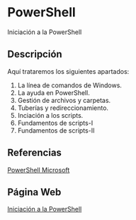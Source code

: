 # PowerShell
Iniciación a la PowerShell
## Descripción
Aquí trataremos los siguientes apartados:
1. La línea de comandos de Windows.
2. La ayuda en PowerShell.
3. Gestión de archivos y carpetas.
4. Tuberías y redireccionamiento.
5. Inciación a los scripts.
6. Fundamentos de scripts-I
7. Fundamentos de scripts-II
## Referencias
[PowerShell Microsoft](https://docs.microsoft.com/es-es/powershell/scripting/powershell-scripting?view=powershell-5.1)
## Página Web
[Iniciación a la PowerShell](https://mftienda.github.io/PowerShellPrincipiantes)